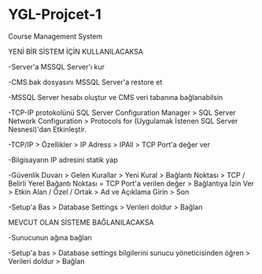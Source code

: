 # YGL-Projcet-1

Course Management System

YENİ BİR SİSTEM İÇİN KULLANILACAKSA

-Server'a MSSQL Server'ı kur

-CMS.bak dosyasını MSSQL Server'a restore et

-MSSQL Server hesabı oluştur ve CMS veri tabanına bağlanabilsin

-TCP-IP protokolünü SQL Server Configuration Manager > SQL Server Network Configuration > 
Protocols for (Uygulamak İstenen SQL Server Nesnesi)'dan Etkinleştir.

-TCP/IP > Özellikler > IP Adress > IPAll > TCP Port'a değer ver 

-Bilgisayarın IP adresini statik yap

-Güvenlik Duvarı > Gelen Kurallar > Yeni Kural > Bağlantı Noktası > TCP  /  Belirli Yerel Bağantı Noktası = TCP Port'a verilen değer > 
Bağlantıya İzin Ver > Etkin Alan  /  Özel  /  Ortak > Ad ve Açıklama Girin > Son

-Setup'a Bas > Database Settings > Verileri doldur > Bağlan



MEVCUT OLAN SİSTEME BAĞLANILACAKSA

-Sunucunun ağına bağlan

-Setup'a bas > Database settings bilgilerini sunucu yöneticisinden öğren > Verileri doldur > Bağlan 
